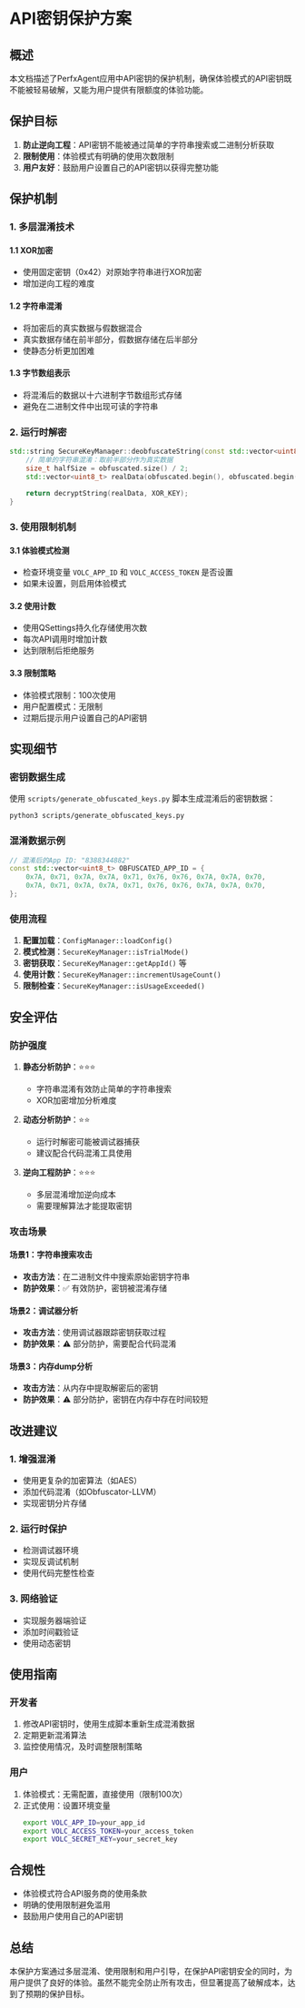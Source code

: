 # API密钥保护方案

## 概述

本文档描述了PerfxAgent应用中API密钥的保护机制，确保体验模式的API密钥既不能被轻易破解，又能为用户提供有限额度的体验功能。

## 保护目标

1. **防止逆向工程**：API密钥不能被通过简单的字符串搜索或二进制分析获取
2. **限制使用**：体验模式有明确的使用次数限制
3. **用户友好**：鼓励用户设置自己的API密钥以获得完整功能

## 保护机制

### 1. 多层混淆技术

#### 1.1 XOR加密
- 使用固定密钥（0x42）对原始字符串进行XOR加密
- 增加逆向工程的难度

#### 1.2 字符串混淆
- 将加密后的真实数据与假数据混合
- 真实数据存储在前半部分，假数据存储在后半部分
- 使静态分析更加困难

#### 1.3 字节数组表示
- 将混淆后的数据以十六进制字节数组形式存储
- 避免在二进制文件中出现可读的字符串

### 2. 运行时解密

```cpp
std::string SecureKeyManager::deobfuscateString(const std::vector<uint8_t>& obfuscated) {
    // 简单的字符串混淆：取前半部分作为真实数据
    size_t halfSize = obfuscated.size() / 2;
    std::vector<uint8_t> realData(obfuscated.begin(), obfuscated.begin() + halfSize);
    
    return decryptString(realData, XOR_KEY);
}
```

### 3. 使用限制机制

#### 3.1 体验模式检测
- 检查环境变量 `VOLC_APP_ID` 和 `VOLC_ACCESS_TOKEN` 是否设置
- 如果未设置，则启用体验模式

#### 3.2 使用计数
- 使用QSettings持久化存储使用次数
- 每次API调用时增加计数
- 达到限制后拒绝服务

#### 3.3 限制策略
- 体验模式限制：100次使用
- 用户配置模式：无限制
- 过期后提示用户设置自己的API密钥

## 实现细节

### 密钥数据生成

使用 `scripts/generate_obfuscated_keys.py` 脚本生成混淆后的密钥数据：

```bash
python3 scripts/generate_obfuscated_keys.py
```

### 混淆数据示例

```cpp
// 混淆后的App ID: "8388344882"
const std::vector<uint8_t> OBFUSCATED_APP_ID = {
    0x7A, 0x71, 0x7A, 0x7A, 0x71, 0x76, 0x76, 0x7A, 0x7A, 0x70,
    0x7A, 0x71, 0x7A, 0x7A, 0x71, 0x76, 0x76, 0x7A, 0x7A, 0x70,
};
```

### 使用流程

1. **配置加载**：`ConfigManager::loadConfig()`
2. **模式检测**：`SecureKeyManager::isTrialMode()`
3. **密钥获取**：`SecureKeyManager::getAppId()` 等
4. **使用计数**：`SecureKeyManager::incrementUsageCount()`
5. **限制检查**：`SecureKeyManager::isUsageExceeded()`

## 安全评估

### 防护强度

1. **静态分析防护**：⭐⭐⭐
   - 字符串混淆有效防止简单的字符串搜索
   - XOR加密增加分析难度

2. **动态分析防护**：⭐⭐
   - 运行时解密可能被调试器捕获
   - 建议配合代码混淆工具使用

3. **逆向工程防护**：⭐⭐⭐
   - 多层混淆增加逆向成本
   - 需要理解算法才能提取密钥

### 攻击场景

#### 场景1：字符串搜索攻击
- **攻击方法**：在二进制文件中搜索原始密钥字符串
- **防护效果**：✅ 有效防护，密钥被混淆存储

#### 场景2：调试器分析
- **攻击方法**：使用调试器跟踪密钥获取过程
- **防护效果**：⚠️ 部分防护，需要配合代码混淆

#### 场景3：内存dump分析
- **攻击方法**：从内存中提取解密后的密钥
- **防护效果**：⚠️ 部分防护，密钥在内存中存在时间较短

## 改进建议

### 1. 增强混淆
- 使用更复杂的加密算法（如AES）
- 添加代码混淆（如Obfuscator-LLVM）
- 实现密钥分片存储

### 2. 运行时保护
- 检测调试器环境
- 实现反调试机制
- 使用代码完整性检查

### 3. 网络验证
- 实现服务器端验证
- 添加时间戳验证
- 使用动态密钥

## 使用指南

### 开发者

1. 修改API密钥时，使用生成脚本重新生成混淆数据
2. 定期更新混淆算法
3. 监控使用情况，及时调整限制策略

### 用户

1. 体验模式：无需配置，直接使用（限制100次）
2. 正式使用：设置环境变量
   ```bash
   export VOLC_APP_ID=your_app_id
   export VOLC_ACCESS_TOKEN=your_access_token
   export VOLC_SECRET_KEY=your_secret_key
   ```

## 合规性

- 体验模式符合API服务商的使用条款
- 明确的使用限制避免滥用
- 鼓励用户使用自己的API密钥

## 总结

本保护方案通过多层混淆、使用限制和用户引导，在保护API密钥安全的同时，为用户提供了良好的体验。虽然不能完全防止所有攻击，但显著提高了破解成本，达到了预期的保护目标。 